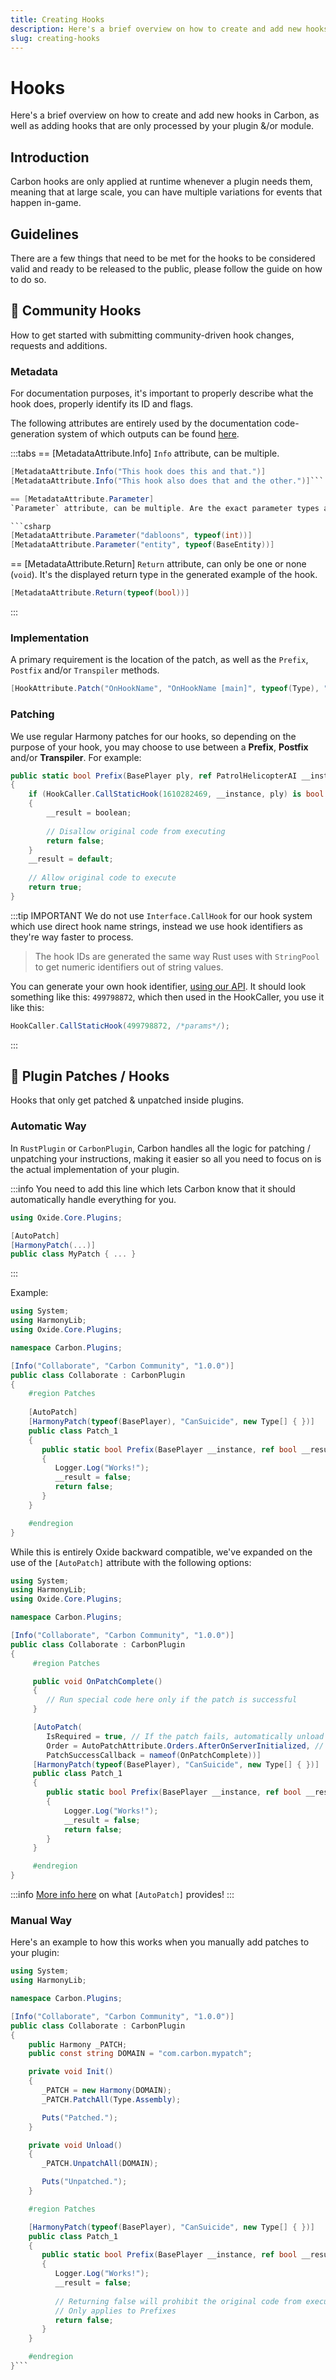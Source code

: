 ```yaml
---
title: Creating Hooks
description: Here's a brief overview on how to create and add new hooks in Carbon, as well as adding hooks that are only processed by your plugin &/or module.
slug: creating-hooks
---
```


# Hooks
Here's a brief overview on how to create and add new hooks in Carbon, as well as adding hooks that are only processed by your plugin &/or module.

## Introduction
Carbon hooks are only applied at runtime whenever a plugin needs them, meaning that at large scale, you can have multiple variations for events that happen in-game.

## Guidelines
There are a few things that need to be met for the hooks to be considered valid and ready to be released to the public, please follow the guide on how to do so.



## 🌟 Community Hooks
How to get started with submitting community-driven hook changes, requests and additions.

### Metadata
For documentation purposes, it's important to properly describe what the hook does, properly identify its ID and flags.

The following attributes are entirely used by the documentation code-generation system of which outputs can be found [here](../references/hooks).


:::tabs
== [MetadataAttribute.Info]
`Info` attribute, can be multiple.

```csharp
[MetadataAttribute.Info("This hook does this and that.")]
[MetadataAttribute.Info("This hook also does that and the other.")]```

== [MetadataAttribute.Parameter]
`Parameter` attribute, can be multiple. Are the exact parameter types and a readable name shown in the example.

```csharp
[MetadataAttribute.Parameter("dabloons", typeof(int))]
[MetadataAttribute.Parameter("entity", typeof(BaseEntity))]
```
== [MetadataAttribute.Return]
`Return` attribute, can only be one or none (`void`). It's the displayed return type in the generated example of the hook.


```csharp
[MetadataAttribute.Return(typeof(bool))]
```
:::

### Implementation
A primary requirement is the location of the patch, as well as the `Prefix`, `Postfix` and/or `Transpiler` methods.

```csharp
[HookAttribute.Patch("OnHookName", "OnHookName [main]", typeof(Type), "Method", [/* Method params */])]
```

### Patching
We use regular Harmony patches for our hooks, so depending on the purpose of your hook, you may choose to use between a **Prefix**, **Postfix** and/or **Transpiler**. For example:

```csharp
public static bool Prefix(BasePlayer ply, ref PatrolHelicopterAI __instance, out bool __result)
{
	if (HookCaller.CallStaticHook(1610282469, __instance, ply) is bool boolean)
	{
		__result = boolean;
		
		// Disallow original code from executing
		return false;
	}
	__result = default;
	
	// Allow original code to execute
	return true;
}
```

:::tip IMPORTANT
We do not use `Interface.CallHook` for our hook system which use direct hook name strings, instead we use hook identifiers as they're way faster to process.

> The hook IDs are generated the same way Rust uses with `StringPool` to get numeric identifiers out of string values.

You can generate your own hook identifier, [using our API](https://carbonmod.gg/mdhash/?hook=MyHookName).
It should look something like this: `499798872`, which then used in the HookCaller, you use it like this:
```csharp
HookCaller.CallStaticHook(499798872, /*params*/);
```
:::


## 🌟 Plugin Patches / Hooks
Hooks that only get patched & unpatched inside plugins.

### Automatic Way
In `RustPlugin` or `CarbonPlugin`, Carbon handles all the logic for patching / unpatching your instructions, making it easier so all you need to focus on is the actual implementation of your plugin.

:::info
You need to add this line which lets Carbon know that it should automatically handle everything for you.
```csharp
using Oxide.Core.Plugins;

[AutoPatch]
[HarmonyPatch(...)]
public class MyPatch { ... }
```
:::

Example:
```csharp
using System;
using HarmonyLib;
using Oxide.Core.Plugins;

namespace Carbon.Plugins;

[Info("Collaborate", "Carbon Community", "1.0.0")]
public class Collaborate : CarbonPlugin
{
    #region Patches
    
    [AutoPatch]
    [HarmonyPatch(typeof(BasePlayer), "CanSuicide", new Type[] { })]
    public class Patch_1
    {
       public static bool Prefix(BasePlayer __instance, ref bool __result)
       {
          Logger.Log("Works!");
          __result = false;
          return false;
       }
    }

    #endregion
}
```

While this is entirely Oxide backward compatible, we've expanded on the use of the `[AutoPatch]` attribute with the following options:

```csharp
using System;
using HarmonyLib;
using Oxide.Core.Plugins;

namespace Carbon.Plugins;

[Info("Collaborate", "Carbon Community", "1.0.0")]
public class Collaborate : CarbonPlugin
{
     #region Patches

     public void OnPatchComplete()
     {
     	// Run special code here only if the patch is successful
     }

     [AutoPatch(
     	IsRequired = true, // If the patch fails, automatically unload the plugin
     	Order = AutoPatchAttribute.Orders.AfterOnServerInitialized, // Specify at what time on the plugin's initialization should the patch apply
     	PatchSuccessCallback = nameof(OnPatchComplete))]
     [HarmonyPatch(typeof(BasePlayer), "CanSuicide", new Type[] { })]
     public class Patch_1
     {
     	public static bool Prefix(BasePlayer __instance, ref bool __result)
     	{
     		Logger.Log("Works!");
     		__result = false;
     		return false;
     	}
     }

     #endregion
}
```

:::info
[More info here](https://github.com/CarbonCommunity/Carbon.Common/blob/develop/src/Oxide/Attributes/OxideAttributes.cs#L7) on what `[AutoPatch]` provides!
:::

### Manual Way
Here's an example to how this works when you manually add patches to your plugin:

```csharp
using System;
using HarmonyLib;

namespace Carbon.Plugins;

[Info("Collaborate", "Carbon Community", "1.0.0")]
public class Collaborate : CarbonPlugin
{
    public Harmony _PATCH;
    public const string DOMAIN = "com.carbon.mypatch";

    private void Init()
    {
       _PATCH = new Harmony(DOMAIN);
       _PATCH.PatchAll(Type.Assembly);

       Puts("Patched.");
    }

    private void Unload()
    {
       _PATCH.UnpatchAll(DOMAIN);

       Puts("Unpatched.");
    }

    #region Patches

    [HarmonyPatch(typeof(BasePlayer), "CanSuicide", new Type[] { })]
    public class Patch_1
    {
       public static bool Prefix(BasePlayer __instance, ref bool __result)
       {
          Logger.Log("Works!");
          __result = false;
          
          // Returning false will prohibit the original code from executing
          // Only applies to Prefixes
          return false;
       }
    }

    #endregion
}```
